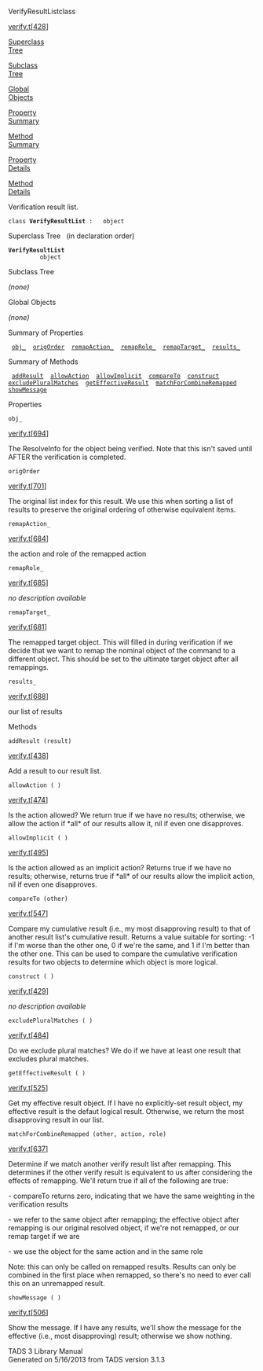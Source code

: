 ---
---
<span class="title">VerifyResultList</span><span class="type">class</span>

[verify.t](../file/verify.t.html)\[[428](../source/verify.t.html#428)\]

[Superclass  
Tree](#_SuperClassTree_)

[Subclass  
Tree](#_SubClassTree_)

[Global  
Objects](#_ObjectSummary_)

[Property  
Summary](#_PropSummary_)

[Method  
Summary](#_MethodSummary_)

[Property  
Details](#_Properties_)

[Method  
Details](#_Methods_)

<div class="fdesc">

Verification result list.

`class `**`VerifyResultList`**` :   object`

</div>

<span id="_SuperClassTree_"></span>

<div class="mjhd">

<span class="hdln">Superclass Tree</span>   (in declaration order)

</div>

**`VerifyResultList`**  
`         object`  
<span id="_SubClassTree_"></span>

<div class="mjhd">

<span class="hdln">Subclass Tree</span>  

</div>

*(none)* <span id="_ObjectSummary_"></span>

<div class="mjhd">

<span class="hdln">Global Objects</span>  

</div>

*(none)* <span id="_PropSummary_"></span>

<div class="mjhd">

<span class="hdln">Summary of Properties</span>  

</div>

` `[`obj_`](#obj_)`  `[`origOrder`](#origOrder)`  `[`remapAction_`](#remapAction_)`  `[`remapRole_`](#remapRole_)`  `[`remapTarget_`](#remapTarget_)`  `[`results_`](#results_)`  `

<span id="_MethodSummary_"></span>

<div class="mjhd">

<span class="hdln">Summary of Methods</span>  

</div>

` `[`addResult`](#addResult)`  `[`allowAction`](#allowAction)`  `[`allowImplicit`](#allowImplicit)`  `[`compareTo`](#compareTo)`  `[`construct`](#construct)`  `[`excludePluralMatches`](#excludePluralMatches)`  `[`getEffectiveResult`](#getEffectiveResult)`  `[`matchForCombineRemapped`](#matchForCombineRemapped)`  `[`showMessage`](#showMessage)`  `

<span id="_Properties_"></span>

<div class="mjhd">

<span class="hdln">Properties</span>  

</div>

<span id="obj_"></span>

`obj_`

[verify.t](../file/verify.t.html)\[[694](../source/verify.t.html#694)\]

<div class="desc">

The ResolveInfo for the object being verified. Note that this isn't
saved until AFTER the verification is completed.

</div>

<span id="origOrder"></span>

`origOrder`

[verify.t](../file/verify.t.html)\[[701](../source/verify.t.html#701)\]

<div class="desc">

The original list index for this result. We use this when sorting a list
of results to preserve the original ordering of otherwise equivalent
items.

</div>

<span id="remapAction_"></span>

`remapAction_`

[verify.t](../file/verify.t.html)\[[684](../source/verify.t.html#684)\]

<div class="desc">

the action and role of the remapped action

</div>

<span id="remapRole_"></span>

`remapRole_`

[verify.t](../file/verify.t.html)\[[685](../source/verify.t.html#685)\]

<div class="desc">

*no description available*

</div>

<span id="remapTarget_"></span>

`remapTarget_`

[verify.t](../file/verify.t.html)\[[681](../source/verify.t.html#681)\]

<div class="desc">

The remapped target object. This will filled in during verification if
we decide that we want to remap the nominal object of the command to a
different object. This should be set to the ultimate target object after
all remappings.

</div>

<span id="results_"></span>

`results_`

[verify.t](../file/verify.t.html)\[[688](../source/verify.t.html#688)\]

<div class="desc">

our list of results

</div>

<span id="_Methods_"></span>

<div class="mjhd">

<span class="hdln">Methods</span>  

</div>

<span id="addResult"></span>

`addResult (result)`

[verify.t](../file/verify.t.html)\[[438](../source/verify.t.html#438)\]

<div class="desc">

Add a result to our result list.

</div>

<span id="allowAction"></span>

`allowAction ( )`

[verify.t](../file/verify.t.html)\[[474](../source/verify.t.html#474)\]

<div class="desc">

Is the action allowed? We return true if we have no results; otherwise,
we allow the action if \*all\* of our results allow it, nil if even one
disapproves.

</div>

<span id="allowImplicit"></span>

`allowImplicit ( )`

[verify.t](../file/verify.t.html)\[[495](../source/verify.t.html#495)\]

<div class="desc">

Is the action allowed as an implicit action? Returns true if we have no
results; otherwise, returns true if \*all\* of our results allow the
implicit action, nil if even one disapproves.

</div>

<span id="compareTo"></span>

`compareTo (other)`

[verify.t](../file/verify.t.html)\[[547](../source/verify.t.html#547)\]

<div class="desc">

Compare my cumulative result (i.e., my most disapproving result) to that
of another result list's cumulative result. Returns a value suitable for
sorting: -1 if I'm worse than the other one, 0 if we're the same, and 1
if I'm better than the other one. This can be used to compare the
cumulative verification results for two objects to determine which
object is more logical.

</div>

<span id="construct"></span>

`construct ( )`

[verify.t](../file/verify.t.html)\[[429](../source/verify.t.html#429)\]

<div class="desc">

*no description available*

</div>

<span id="excludePluralMatches"></span>

`excludePluralMatches ( )`

[verify.t](../file/verify.t.html)\[[484](../source/verify.t.html#484)\]

<div class="desc">

Do we exclude plural matches? We do if we have at least one result that
excludes plural matches.

</div>

<span id="getEffectiveResult"></span>

`getEffectiveResult ( )`

[verify.t](../file/verify.t.html)\[[525](../source/verify.t.html#525)\]

<div class="desc">

Get my effective result object. If I have no explicitly-set result
object, my effective result is the defaut logical result. Otherwise, we
return the most disapproving result in our list.

</div>

<span id="matchForCombineRemapped"></span>

`matchForCombineRemapped (other, action, role)`

[verify.t](../file/verify.t.html)\[[637](../source/verify.t.html#637)\]

<div class="desc">

Determine if we match another verify result list after remapping. This
determines if the other verify result is equivalent to us after
considering the effects of remapping. We'll return true if all of the
following are true:

\- compareTo returns zero, indicating that we have the same weighting in
the verification results

\- we refer to the same object after remapping; the effective object
after remapping is our original resolved object, if we're not remapped,
or our remap target if we are

\- we use the object for the same action and in the same role

Note: this can only be called on remapped results. Results can only be
combined in the first place when remapped, so there's no need to ever
call this on an unremapped result.

</div>

<span id="showMessage"></span>

`showMessage ( )`

[verify.t](../file/verify.t.html)\[[506](../source/verify.t.html#506)\]

<div class="desc">

Show the message. If I have any results, we'll show the message for the
effective (i.e., most disapproving) result; otherwise we show nothing.

</div>

<div class="ftr">

TADS 3 Library Manual  
Generated on 5/16/2013 from TADS version 3.1.3

</div>
